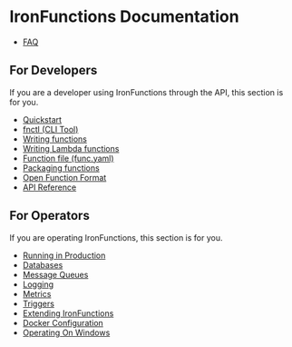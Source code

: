# IronFunctions Documentation

* [FAQ](faq.md)

## For Developers

If you are a developer using IronFunctions through the API, this section is for you.

* [Quickstart](https://github.com/iron-io/functions#quickstart)
* [fnctl (CLI Tool)](/fnctl/README.md)
* [Writing functions](writing.md)
* [Writing Lambda functions](lambda/create.md)
* [Function file (func.yaml)](function-file.md)
* [Packaging functions](packaging.md)
* [Open Function Format](function-format.md)
* [API Reference](https://app.swaggerhub.com/api/iron/functions/)

## For Operators

If you are operating IronFunctions, this section is for you.

* [Running in Production](operating/production.md)
* [Databases](databases/README.md)
* [Message Queues](mqs/README.md)
* [Logging](operating/logging.md)
* [Metrics](operating/metrics.md)
* [Triggers](operating/triggers.md)
* [Extending IronFunctions](operating/extending.md)
* [Docker Configuration](operating/docker.md)
* [Operating On Windows](operating/windows.md)

